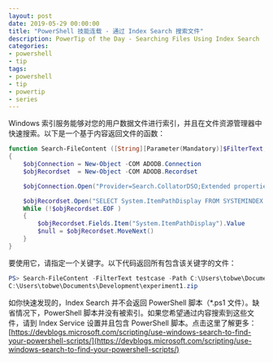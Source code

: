 ```yaml
---
layout: post
date: 2019-05-29 00:00:00
title: "PowerShell 技能连载 - 通过 Index Search 搜索文件"
description: PowerTip of the Day - Searching Files Using Index Search
categories:
- powershell
- tip
tags:
- powershell
- tip
- powertip
- series
---
```

Windows 索引服务能够对您的用户数据文件进行索引，并且在文件资源管理器中快速搜索。以下是一个基于内容返回文件的函数：

```powershell
function Search-FileContent ([String][Parameter(Mandatory)]$FilterText, $Path = $home )
{
    $objConnection = New-Object -COM ADODB.Connection
    $objRecordset  = New-Object -COM ADODB.Recordset

    $objConnection.Open("Provider=Search.CollatorDSO;Extended properties='Application=Windows';")

    $objRecordset.Open("SELECT System.ItemPathDisplay FROM SYSTEMINDEX WHERE Contains('""$FilterText""') AND SCOPE='$Path'", $objConnection)
    While (!$objRecordset.EOF )
    {
        $objRecordset.Fields.Item("System.ItemPathDisplay").Value
        $null = $objRecordset.MoveNext()
    }
}
```

要使用它，请指定一个关键字。以下代码返回所有包含该关键字的文件：

```powershell
PS> Search-FileContent -FilterText testcase -Path C:\Users\tobwe\Documents\
C:\Users\tobwe\Documents\Development\experiment1.zip
```

如你快速发现的，Index Search 并不会返回 PowerShell 脚本（*.ps1 文件）。缺省情况下，PowerShell 脚本并没有被索引。如果您希望通过内容搜索到这些文件，请到 Index Service 设置并且包含 PowerShell 脚本。点击这里了解更多：[https://devblogs.microsoft.com/scripting/use-windows-search-to-find-your-powershell-scripts/](https://devblogs.microsoft.com/scripting/use-windows-search-to-find-your-powershell-scripts/)

<!--本文国际来源：[Searching Files Using Index Search](https://community.idera.com/database-tools/powershell/powertips/b/tips/posts/searching-files-using-index-search)-->

